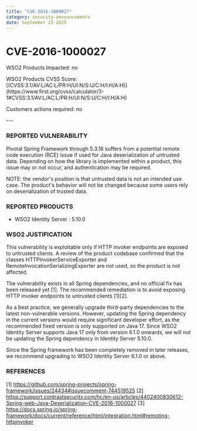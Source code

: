 ```yaml
---
title: "CVE-2016-1000027"
category: security-announcements
date: September 23 2025
---
```


# CVE-2016-1000027

<p class="doc-info">WSO2 Products Impacted: no</p>
<p class="doc-info">WSO2 Products CVSS Score: <SCORE> [(CVSS:3.1/AV:L/AC:L/PR:H/UI:N/S:U/C:H/I:H/A:H)](https://www.first.org/cvss/calculator/3-1#CVSS:3.1/AV:L/AC:L/PR:H/UI:N/S:U/C:H/I:H/A:H)</p>
<p class="doc-info">Customers actions required: no</p>
---

### REPORTED VULNERABILITY

Pivotal Spring Framework through 5.3.16 suffers from a potential remote code execution (RCE) issue if used for Java deserialization of untrusted data. Depending on how the library is implemented within a product, this issue may or not occur, and authentication may be required. 

NOTE: the vendor's position is that untrusted data is not an intended use case. The product's behavior will not be changed because some users rely on deserialization of trusted data.

### REPORTED PRODUCTS

- WSO2 Identity Server : 5.10.0

### WSO2 JUSTIFICATION

This vulnerability is exploitable only if HTTP invoker endpoints are exposed to untrusted clients. A review of the product codebase confirmed that the classes HTTPInvokerServiceExporter and RemoteInvocationSerializingExporter are not used, so the product is not affected.

The vulnerability exists in all Spring dependencies, and no official fix has been released yet [1]. The recommended remediation is to avoid exposing HTTP invoker endpoints to untrusted clients [1][2].

As a best practice, we generally upgrade third-party dependencies to the latest non-vulnerable versions. However, updating the Spring dependency in the current versions would require significant developer effort, as the recommended fixed version is only supported on Java 17. Since WSO2 Identity Server supports Java 17 only from version 6.1.0 onwards, we will not be updating the Spring dependency in Identity Server 5.10.0.

Since the Spring framework has been completely removed in later releases, we recommend upgrading to WSO2 Identity Server 6.1.0 or above.

### REFERENCES
[1] https://github.com/spring-projects/spring-framework/issues/24434#issuecomment-744519525
[2] https://support.contrastsecurity.com/hc/en-us/articles/4402400830612-Spring-web-Java-Deserialization-CVE-2016-1000027
[3] https://docs.spring.io/spring-framework/docs/current/reference/html/integration.html#remoting-httpinvoker
